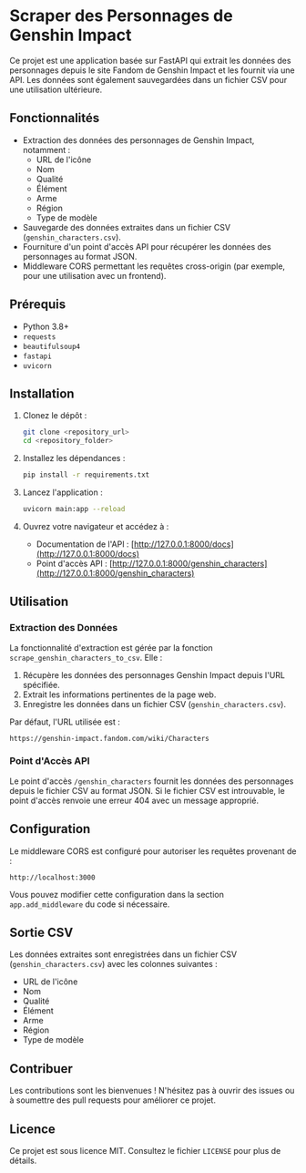 # Scraper des Personnages de Genshin Impact

Ce projet est une application basée sur FastAPI qui extrait les données des personnages depuis le site Fandom de Genshin Impact et les fournit via une API. Les données sont également sauvegardées dans un fichier CSV pour une utilisation ultérieure.

## Fonctionnalités

- Extraction des données des personnages de Genshin Impact, notamment :
  - URL de l'icône
  - Nom
  - Qualité
  - Élément
  - Arme
  - Région
  - Type de modèle
- Sauvegarde des données extraites dans un fichier CSV (`genshin_characters.csv`).
- Fourniture d'un point d'accès API pour récupérer les données des personnages au format JSON.
- Middleware CORS permettant les requêtes cross-origin (par exemple, pour une utilisation avec un frontend).

## Prérequis

- Python 3.8+
- `requests`
- `beautifulsoup4`
- `fastapi`
- `uvicorn`

## Installation

1. Clonez le dépôt :

   ```bash
   git clone <repository_url>
   cd <repository_folder>
   ```

2. Installez les dépendances :

   ```bash
   pip install -r requirements.txt
   ```

3. Lancez l'application :

   ```bash
   uvicorn main:app --reload
   ```

4. Ouvrez votre navigateur et accédez à :

   - Documentation de l'API : [http://127.0.0.1:8000/docs](http://127.0.0.1:8000/docs)
   - Point d'accès API : [http://127.0.0.1:8000/genshin_characters](http://127.0.0.1:8000/genshin_characters)

## Utilisation

### Extraction des Données

La fonctionnalité d'extraction est gérée par la fonction `scrape_genshin_characters_to_csv`. Elle :

1. Récupère les données des personnages Genshin Impact depuis l'URL spécifiée.
2. Extrait les informations pertinentes de la page web.
3. Enregistre les données dans un fichier CSV (`genshin_characters.csv`).

Par défaut, l'URL utilisée est :

```
https://genshin-impact.fandom.com/wiki/Characters
```

### Point d'Accès API

Le point d'accès `/genshin_characters` fournit les données des personnages depuis le fichier CSV au format JSON. Si le fichier CSV est introuvable, le point d'accès renvoie une erreur 404 avec un message approprié.

## Configuration

Le middleware CORS est configuré pour autoriser les requêtes provenant de :

```
http://localhost:3000
```

Vous pouvez modifier cette configuration dans la section `app.add_middleware` du code si nécessaire.

## Sortie CSV

Les données extraites sont enregistrées dans un fichier CSV (`genshin_characters.csv`) avec les colonnes suivantes :

- URL de l'icône
- Nom
- Qualité
- Élément
- Arme
- Région
- Type de modèle

## Contribuer

Les contributions sont les bienvenues ! N'hésitez pas à ouvrir des issues ou à soumettre des pull requests pour améliorer ce projet.

## Licence

Ce projet est sous licence MIT. Consultez le fichier `LICENSE` pour plus de détails.
